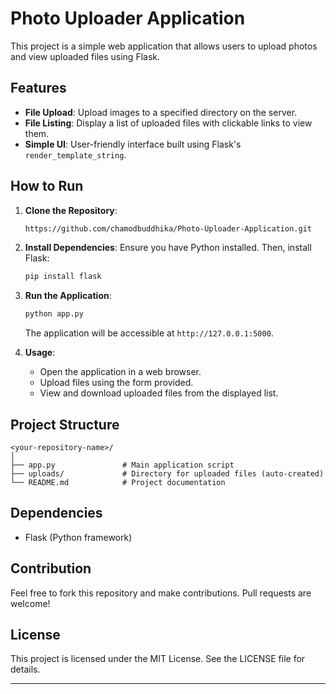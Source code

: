 
# Photo Uploader Application

This project is a simple web application that allows users to upload photos and view uploaded files using Flask.

## Features

- **File Upload**: Upload images to a specified directory on the server.
- **File Listing**: Display a list of uploaded files with clickable links to view them.
- **Simple UI**: User-friendly interface built using Flask's `render_template_string`.

## How to Run

1. **Clone the Repository**:
   ```bash
   https://github.com/chamodbuddhika/Photo-Uploader-Application.git
   ```

2. **Install Dependencies**:
   Ensure you have Python installed. Then, install Flask:
   ```bash
   pip install flask
   ```

3. **Run the Application**:
   ```bash
   python app.py
   ```
   The application will be accessible at `http://127.0.0.1:5000`.

4. **Usage**:
   - Open the application in a web browser.
   - Upload files using the form provided.
   - View and download uploaded files from the displayed list.

## Project Structure

```
<your-repository-name>/
│
├── app.py               # Main application script
├── uploads/             # Directory for uploaded files (auto-created)
└── README.md            # Project documentation
```

## Dependencies

- Flask (Python framework)

## Contribution

Feel free to fork this repository and make contributions. Pull requests are welcome!

## License

This project is licensed under the MIT License. See the LICENSE file for details.

---

